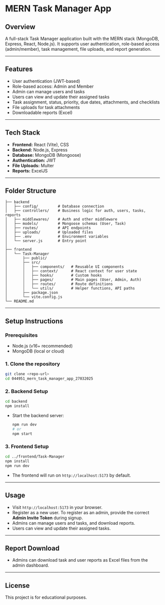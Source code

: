 # MERN Task Manager App

## Overview
A full-stack Task Manager application built with the MERN stack (MongoDB, Express, React, Node.js). It supports user authentication, role-based access (admin/member), task management, file uploads, and report generation.

---

## Features
- User authentication (JWT-based)
- Role-based access: Admin and Member
- Admin can manage users and tasks
- Users can view and update their assigned tasks
- Task assignment, status, priority, due dates, attachments, and checklists
- File uploads for task attachments
- Downloadable reports (Excel)

---

## Tech Stack
- **Frontend:** React (Vite), CSS
- **Backend:** Node.js, Express
- **Database:** MongoDB (Mongoose)
- **Authentication:** JWT
- **File Uploads:** Multer
- **Reports:** ExcelJS

---

## Folder Structure

```
├── backend
│   ├── config/         # Database connection
│   ├── controllers/    # Business logic for auth, users, tasks, reports
│   ├── middlewares/    # Auth and other middleware
│   ├── models/         # Mongoose schemas (User, Task)
│   ├── routes/         # API endpoints
│   ├── uploads/        # Uploaded files
│   ├── .env            # Environment variables
│   └── server.js       # Entry point
│
├── frontend
│   └── Task-Manager
│       ├── public/
│       ├── src/
│       │   ├── components/   # Reusable UI components
│       │   ├── context/      # React context for user state
│       │   ├── hooks/        # Custom hooks
│       │   ├── pages/        # Main pages (User, Admin, Auth)
│       │   ├── routes/       # Route definitions
│       │   └── utils/        # Helper functions, API paths
│       ├── package.json
│       └── vite.config.js
└── README.md
```

---

## Setup Instructions

### Prerequisites
- Node.js (v16+ recommended)
- MongoDB (local or cloud)

### 1. Clone the repository
```bash
git clone <repo-url>
cd 044951_mern_task_manager_app_27032025
```

### 2. Backend Setup
```bash
cd backend
npm install
```

- Start the backend server:
  ```bash
  npm run dev
  # or
  npm start
  ```

### 3. Frontend Setup
```bash
cd ../frontend/Task-Manager
npm install
npm run dev
```
- The frontend will run on `http://localhost:5173` by default.

---

## Usage
- Visit `http://localhost:5173` in your browser.
- Register as a new user. To register as an admin, provide the correct **Admin Invite Token** during signup.
- Admins can manage users and tasks, and download reports.
- Users can view and update their assigned tasks.

---

## Report Download
- Admins can download task and user reports as Excel files from the admin dashboard.

---

## License
This project is for educational purposes.
